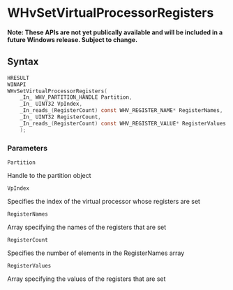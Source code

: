 # WHvSetVirtualProcessorRegisters
**Note: These APIs are not yet publically available and will be included in a future Windows release.  Subject to change.**

## Syntax

```C
HRESULT
WINAPI
WHvSetVirtualProcessorRegisters(
    _In_ WHV_PARTITION_HANDLE Partition,
    _In_ UINT32 VpIndex,
    _In_reads_(RegisterCount) const WHV_REGISTER_NAME* RegisterNames,
    _In_ UINT32 RegisterCount,
    _In_reads_(RegisterCount) const WHV_REGISTER_VALUE* RegisterValues
    );
```

### Parameters

`Partition` 

Handle to the partition object

`VpIndex`

Specifies the index of the virtual processor whose registers are set

`RegisterNames` 

Array specifying the names of the registers that are set 

`RegisterCount` 

Specifies the number of elements in the RegisterNames array 

`RegisterValues` 

Array specifying the values of the registers that are set


